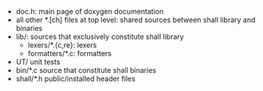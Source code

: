 * doc.h: main page of doxygen documentation
* all other *.[ch] files at top level: shared sources between shall library and binaries
* lib/: sources that exclusively constitute shall library
    * lexers/*.{c,re}: lexers
    * formatters/*.c: formatters
* UT/ unit tests
* bin/*.c source that constitute shall binaries
* shall/*.h public/installed header files
